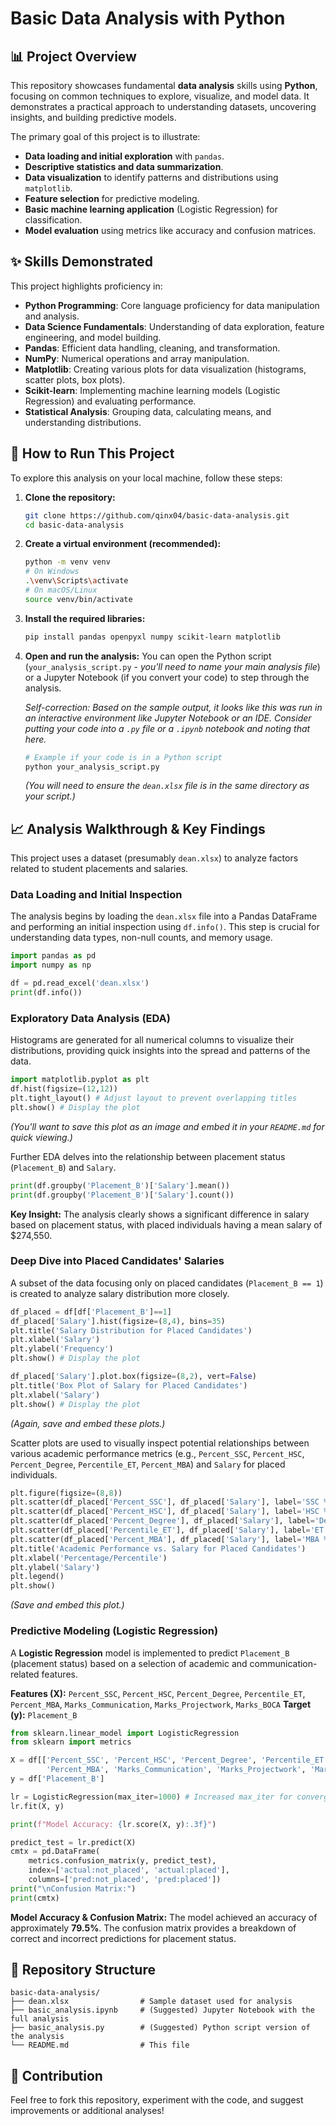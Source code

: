 # Basic Data Analysis with Python

## 📊 Project Overview

This repository showcases fundamental **data analysis** skills using **Python**, focusing on common techniques to explore, visualize, and model data. It demonstrates a practical approach to understanding datasets, uncovering insights, and building predictive models.

The primary goal of this project is to illustrate:

* **Data loading and initial exploration** with `pandas`.
* **Descriptive statistics and data summarization**.
* **Data visualization** to identify patterns and distributions using `matplotlib`.
* **Feature selection** for predictive modeling.
* **Basic machine learning application** (Logistic Regression) for classification.
* **Model evaluation** using metrics like accuracy and confusion matrices.

## ✨ Skills Demonstrated

This project highlights proficiency in:

* **Python Programming**: Core language proficiency for data manipulation and analysis.
* **Data Science Fundamentals**: Understanding of data exploration, feature engineering, and model building.
* **Pandas**: Efficient data handling, cleaning, and transformation.
* **NumPy**: Numerical operations and array manipulation.
* **Matplotlib**: Creating various plots for data visualization (histograms, scatter plots, box plots).
* **Scikit-learn**: Implementing machine learning models (Logistic Regression) and evaluating performance.
* **Statistical Analysis**: Grouping data, calculating means, and understanding distributions.

## 🚀 How to Run This Project

To explore this analysis on your local machine, follow these steps:

1.  **Clone the repository:**
    ```bash
    git clone https://github.com/qinx04/basic-data-analysis.git
    cd basic-data-analysis
    ```
    
2.  **Create a virtual environment (recommended):**
    ```bash
    python -m venv venv
    # On Windows
    .\venv\Scripts\activate
    # On macOS/Linux
    source venv/bin/activate
    ```

3.  **Install the required libraries:**
    ```bash
    pip install pandas openpyxl numpy scikit-learn matplotlib
    ```

4.  **Open and run the analysis:**
    You can open the Python script (`your_analysis_script.py` - *you'll need to name your main analysis file*) or a Jupyter Notebook (if you convert your code) to step through the analysis.

    *Self-correction: Based on the sample output, it looks like this was run in an interactive environment like Jupyter Notebook or an IDE. Consider putting your code into a `.py` file or a `.ipynb` notebook and noting that here.*

    ```python
    # Example if your code is in a Python script
    python your_analysis_script.py
    ```
    *(You will need to ensure the `dean.xlsx` file is in the same directory as your script.)*

## 📈 Analysis Walkthrough & Key Findings

This project uses a dataset (presumably `dean.xlsx`) to analyze factors related to student placements and salaries.

### Data Loading and Initial Inspection

The analysis begins by loading the `dean.xlsx` file into a Pandas DataFrame and performing an initial inspection using `df.info()`. This step is crucial for understanding data types, non-null counts, and memory usage.

```python
import pandas as pd
import numpy as np

df = pd.read_excel('dean.xlsx')
print(df.info())
```

### Exploratory Data Analysis (EDA)

Histograms are generated for all numerical columns to visualize their distributions, providing quick insights into the spread and patterns of the data.

```python
import matplotlib.pyplot as plt
df.hist(figsize=(12,12))
plt.tight_layout() # Adjust layout to prevent overlapping titles
plt.show() # Display the plot
```
*(You'll want to save this plot as an image and embed it in your `README.md` for quick viewing.)*

Further EDA delves into the relationship between placement status (`Placement_B`) and `Salary`.

```python
print(df.groupby('Placement_B')['Salary'].mean())
print(df.groupby('Placement_B')['Salary'].count())
```
**Key Insight:** The analysis clearly shows a significant difference in salary based on placement status, with placed individuals having a mean salary of $274,550.

### Deep Dive into Placed Candidates' Salaries

A subset of the data focusing only on placed candidates (`Placement_B == 1`) is created to analyze salary distribution more closely.

```python
df_placed = df[df['Placement_B']==1]
df_placed['Salary'].hist(figsize=(8,4), bins=35)
plt.title('Salary Distribution for Placed Candidates')
plt.xlabel('Salary')
plt.ylabel('Frequency')
plt.show() # Display the plot

df_placed['Salary'].plot.box(figsize=(8,2), vert=False)
plt.title('Box Plot of Salary for Placed Candidates')
plt.xlabel('Salary')
plt.show() # Display the plot
```
*(Again, save and embed these plots.)*

Scatter plots are used to visually inspect potential relationships between various academic performance metrics (e.g., `Percent_SSC`, `Percent_HSC`, `Percent_Degree`, `Percentile_ET`, `Percent_MBA`) and `Salary` for placed individuals.

```python
plt.figure(figsize=(8,8))
plt.scatter(df_placed['Percent_SSC'], df_placed['Salary'], label='SSC %')
plt.scatter(df_placed['Percent_HSC'], df_placed['Salary'], label='HSC %')
plt.scatter(df_placed['Percent_Degree'], df_placed['Salary'], label='Degree %')
plt.scatter(df_placed['Percentile_ET'], df_placed['Salary'], label='ET Percentile')
plt.scatter(df_placed['Percent_MBA'], df_placed['Salary'], label='MBA %')
plt.title('Academic Performance vs. Salary for Placed Candidates')
plt.xlabel('Percentage/Percentile')
plt.ylabel('Salary')
plt.legend()
plt.show()
```
*(Save and embed this plot.)*

### Predictive Modeling (Logistic Regression)

A **Logistic Regression** model is implemented to predict `Placement_B` (placement status) based on a selection of academic and communication-related features.

**Features (X):** `Percent_SSC`, `Percent_HSC`, `Percent_Degree`, `Percentile_ET`, `Percent_MBA`, `Marks_Communication`, `Marks_Projectwork`, `Marks_BOCA`
**Target (y):** `Placement_B`

```python
from sklearn.linear_model import LogisticRegression
from sklearn import metrics

X = df[['Percent_SSC', 'Percent_HSC', 'Percent_Degree', 'Percentile_ET',
        'Percent_MBA', 'Marks_Communication', 'Marks_Projectwork', 'Marks_BOCA']]
y = df['Placement_B']

lr = LogisticRegression(max_iter=1000) # Increased max_iter for convergence
lr.fit(X, y)

print(f"Model Accuracy: {lr.score(X, y):.3f}")

predict_test = lr.predict(X)
cmtx = pd.DataFrame(
    metrics.confusion_matrix(y, predict_test),
    index=['actual:not_placed', 'actual:placed'],
    columns=['pred:not_placed', 'pred:placed'])
print("\nConfusion Matrix:")
print(cmtx)
```

**Model Accuracy & Confusion Matrix:** The model achieved an accuracy of approximately **79.5%**. The confusion matrix provides a breakdown of correct and incorrect predictions for placement status.

## 📂 Repository Structure

```
basic-data-analysis/
├── dean.xlsx                # Sample dataset used for analysis
├── basic_analysis.ipynb     # (Suggested) Jupyter Notebook with the full analysis
├── basic_analysis.py        # (Suggested) Python script version of the analysis
└── README.md                # This file
```

## 🤝 Contribution

Feel free to fork this repository, experiment with the code, and suggest improvements or additional analyses!
